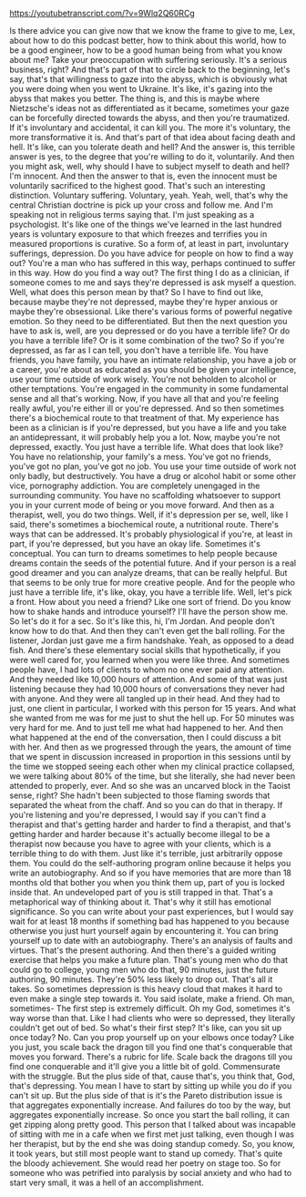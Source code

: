 https://youtubetranscript.com/?v=9Wlq2Q60RCg

 Is there advice you can give now that we know the frame to give to me, Lex, about how to do this podcast better, how to think about this world, how to be a good engineer, how to be a good human being from what you know about me? Take your preoccupation with suffering seriously. It's a serious business, right? And that's part of that to circle back to the beginning, let's say, that's that willingness to gaze into the abyss, which is obviously what you were doing when you went to Ukraine. It's like, it's gazing into the abyss that makes you better. The thing is, and this is maybe where Nietzsche's ideas not as differentiated as it became, sometimes your gaze can be forcefully directed towards the abyss, and then you're traumatized. If it's involuntary and accidental, it can kill you. The more it's voluntary, the more transformative it is. And that's part of that idea about facing death and hell. It's like, can you tolerate death and hell? And the answer is, this terrible answer is yes, to the degree that you're willing to do it, voluntarily. And then you might ask, well, why should I have to subject myself to death and hell? I'm innocent. And then the answer to that is, even the innocent must be voluntarily sacrificed to the highest good. That's such an interesting distinction. Voluntary suffering. Voluntary, yeah. Yeah, well, that's why the central Christian doctrine is pick up your cross and follow me. And I'm speaking not in religious terms saying that. I'm just speaking as a psychologist. It's like one of the things we've learned in the last hundred years is voluntary exposure to that which freezes and terrifies you in measured proportions is curative. So a form of, at least in part, involuntary sufferings, depression. Do you have advice for people on how to find a way out? You're a man who has suffered in this way, perhaps continued to suffer in this way. How do you find a way out? The first thing I do as a clinician, if someone comes to me and says they're depressed is ask myself a question. Well, what does this person mean by that? So I have to find out like, because maybe they're not depressed, maybe they're hyper anxious or maybe they're obsessional. Like there's various forms of powerful negative emotion. So they need to be differentiated. But then the next question you have to ask is, well, are you depressed or do you have a terrible life? Or do you have a terrible life? Or is it some combination of the two? So if you're depressed, as far as I can tell, you don't have a terrible life. You have friends, you have family, you have an intimate relationship, you have a job or a career, you're about as educated as you should be given your intelligence, use your time outside of work wisely. You're not beholden to alcohol or other temptations. You're engaged in the community in some fundamental sense and all that's working. Now, if you have all that and you're feeling really awful, you're either ill or you're depressed. And so then sometimes there's a biochemical route to that treatment of that. My experience has been as a clinician is if you're depressed, but you have a life and you take an antidepressant, it will probably help you a lot. Now, maybe you're not depressed, exactly. You just have a terrible life. What does that look like? You have no relationship, your family's a mess. You've got no friends, you've got no plan, you've got no job. You use your time outside of work not only badly, but destructively. You have a drug or alcohol habit or some other vice, pornography addiction. You are completely unengaged in the surrounding community. You have no scaffolding whatsoever to support you in your current mode of being or you move forward. And then as a therapist, well, you do two things. Well, if it's depression per se, well, like I said, there's sometimes a biochemical route, a nutritional route. There's ways that can be addressed. It's probably physiological if you're, at least in part, if you're depressed, but you have an okay life. Sometimes it's conceptual. You can turn to dreams sometimes to help people because dreams contain the seeds of the potential future. And if your person is a real good dreamer and you can analyze dreams, that can be really helpful. But that seems to be only true for more creative people. And for the people who just have a terrible life, it's like, okay, you have a terrible life. Well, let's pick a front. How about you need a friend? Like one sort of friend. Do you know how to shake hands and introduce yourself? I'll have the person show me. So let's do it for a sec. So it's like this, hi, I'm Jordan. And people don't know how to do that. And then they can't even get the ball rolling. For the listener, Jordan just gave me a firm handshake. Yeah, as opposed to a dead fish. And there's these elementary social skills that hypothetically, if you were well cared for, you learned when you were like three. And sometimes people have, I had lots of clients to whom no one ever paid any attention. And they needed like 10,000 hours of attention. And some of that was just listening because they had 10,000 hours of conversations they never had with anyone. And they were all tangled up in their head. And they had to just, one client in particular, I worked with this person for 15 years. And what she wanted from me was for me just to shut the hell up. For 50 minutes was very hard for me. And to just tell me what had happened to her. And then what happened at the end of the conversation, then I could discuss a bit with her. And then as we progressed through the years, the amount of time that we spent in discussion increased in proportion in this sessions until by the time we stopped seeing each other when my clinical practice collapsed, we were talking about 80% of the time, but she literally, she had never been attended to properly, ever. And so she was an uncarved block in the Taoist sense, right? She hadn't been subjected to those flaming swords that separated the wheat from the chaff. And so you can do that in therapy. If you're listening and you're depressed, I would say if you can't find a therapist and that's getting harder and harder to find a therapist, and that's getting harder and harder because it's actually become illegal to be a therapist now because you have to agree with your clients, which is a terrible thing to do with them. Just like it's terrible, just arbitrarily oppose them. You could do the self-authoring program online because it helps you write an autobiography. And so if you have memories that are more than 18 months old that bother you when you think them up, part of you is locked inside that. An undeveloped part of you is still trapped in that. That's a metaphorical way of thinking about it. That's why it still has emotional significance. So you can write about your past experiences, but I would say wait for at least 18 months if something bad has happened to you because otherwise you just hurt yourself again by encountering it. You can bring yourself up to date with an autobiography. There's an analysis of faults and virtues. That's the present authoring. And then there's a guided writing exercise that helps you make a future plan. That's young men who do that could go to college, young men who do that, 90 minutes, just the future authoring, 90 minutes. They're 50% less likely to drop out. That's all it takes. So sometimes depression is this heavy cloud that makes it hard to even make a single step towards it. You said isolate, make a friend. Oh man, sometimes- The first step is extremely difficult. Oh my God, sometimes it's way worse than that. Like I had clients who were so depressed, they literally couldn't get out of bed. So what's their first step? It's like, can you sit up once today? No. Can you prop yourself up on your elbows once today? Like you just, you scale back the dragon till you find one that's conquerable that moves you forward. There's a rubric for life. Scale back the dragons till you find one conquerable and it'll give you a little bit of gold. Commensurate with the struggle. But the plus side of that, cause that's, you think that, God, that's depressing. You mean I have to start by sitting up while you do if you can't sit up. But the plus side of that is it's the Pareto distribution issue is that aggregates exponentially increase. And failures do too by the way, but aggregates exponentially increase. So once you start the ball rolling, it can get zipping along pretty good. This person that I talked about was incapable of sitting with me in a cafe when we first met just talking, even though I was her therapist, but by the end she was doing standup comedy. So, you know, it took years, but still most people want to stand up comedy. That's quite the bloody achievement. She would read her poetry on stage too. So for someone who was petrified into paralysis by social anxiety and who had to start very small, it was a hell of an accomplishment.